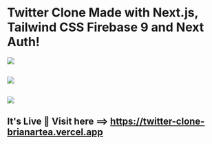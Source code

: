 # Twitter Clone Made with Next.js, Tailwind CSS Firebase 9 and Next Auth!

![](https://expertdesign.cc/twitter/twitter-screen-shot1.jpg)

##

![](https://expertdesign.cc/twitter/twitter-screen-shot2.jpg)

##

![](https://expertdesign.cc/twitter/twitter-screen-shot3.jpg)

## It's Live 🚀 Visit here ==> https://twitter-clone-brianartea.vercel.app
